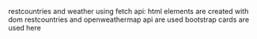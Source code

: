 restcountries and weather using fetch api:
html elements are created with dom
restcountries and openweathermap api are used
bootstrap cards are used here


